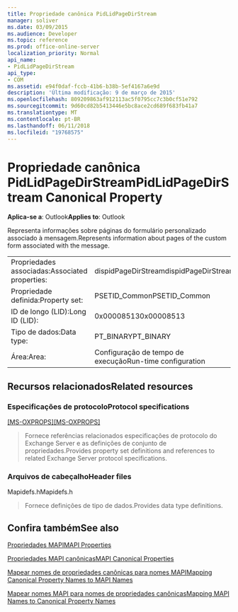 ```yaml
---
title: Propriedade canônica PidLidPageDirStream
manager: soliver
ms.date: 03/09/2015
ms.audience: Developer
ms.topic: reference
ms.prod: office-online-server
localization_priority: Normal
api_name:
- PidLidPageDirStream
api_type:
- COM
ms.assetid: e94f0daf-fccb-41b6-b38b-5ef4167a6e9d
description: 'Última modificação: 9 de março de 2015'
ms.openlocfilehash: 809209863af912113ac5f0795cc7c3b0cf51e792
ms.sourcegitcommit: 9d60cd82b5413446e5bc8ace2cd689f683fb41a7
ms.translationtype: MT
ms.contentlocale: pt-BR
ms.lasthandoff: 06/11/2018
ms.locfileid: "19768575"
---
```

# <a name="pidlidpagedirstream-canonical-property"></a><span data-ttu-id="1cf70-103">Propriedade canônica PidLidPageDirStream</span><span class="sxs-lookup"><span data-stu-id="1cf70-103">PidLidPageDirStream Canonical Property</span></span>

  
  
<span data-ttu-id="1cf70-104">**Aplica-se a**: Outlook</span><span class="sxs-lookup"><span data-stu-id="1cf70-104">**Applies to**: Outlook</span></span> 
  
<span data-ttu-id="1cf70-105">Representa informações sobre páginas do formulário personalizado associado à mensagem.</span><span class="sxs-lookup"><span data-stu-id="1cf70-105">Represents information about pages of the custom form associated with the message.</span></span>
  
|||
|:-----|:-----|
|<span data-ttu-id="1cf70-106">Propriedades associadas:</span><span class="sxs-lookup"><span data-stu-id="1cf70-106">Associated properties:</span></span>  <br/> |<span data-ttu-id="1cf70-107">dispidPageDirStream</span><span class="sxs-lookup"><span data-stu-id="1cf70-107">dispidPageDirStream</span></span>  <br/> |
|<span data-ttu-id="1cf70-108">Propriedade definida:</span><span class="sxs-lookup"><span data-stu-id="1cf70-108">Property set:</span></span>  <br/> |<span data-ttu-id="1cf70-109">PSETID_Common</span><span class="sxs-lookup"><span data-stu-id="1cf70-109">PSETID_Common</span></span>  <br/> |
|<span data-ttu-id="1cf70-110">ID de longo (LID):</span><span class="sxs-lookup"><span data-stu-id="1cf70-110">Long ID (LID):</span></span>  <br/> |<span data-ttu-id="1cf70-111">0x00008513</span><span class="sxs-lookup"><span data-stu-id="1cf70-111">0x00008513</span></span>  <br/> |
|<span data-ttu-id="1cf70-112">Tipo de dados:</span><span class="sxs-lookup"><span data-stu-id="1cf70-112">Data type:</span></span>  <br/> |<span data-ttu-id="1cf70-113">PT_BINARY</span><span class="sxs-lookup"><span data-stu-id="1cf70-113">PT_BINARY</span></span>  <br/> |
|<span data-ttu-id="1cf70-114">Área:</span><span class="sxs-lookup"><span data-stu-id="1cf70-114">Area:</span></span>  <br/> |<span data-ttu-id="1cf70-115">Configuração de tempo de execução</span><span class="sxs-lookup"><span data-stu-id="1cf70-115">Run-time configuration</span></span>  <br/> |
   
## <a name="related-resources"></a><span data-ttu-id="1cf70-116">Recursos relacionados</span><span class="sxs-lookup"><span data-stu-id="1cf70-116">Related resources</span></span>

### <a name="protocol-specifications"></a><span data-ttu-id="1cf70-117">Especificações de protocolo</span><span class="sxs-lookup"><span data-stu-id="1cf70-117">Protocol specifications</span></span>

<span data-ttu-id="1cf70-118">[[MS-OXPROPS]](http://msdn.microsoft.com/library/f6ab1613-aefe-447d-a49c-18217230b148%28Office.15%29.aspx)</span><span class="sxs-lookup"><span data-stu-id="1cf70-118">[[MS-OXPROPS]](http://msdn.microsoft.com/library/f6ab1613-aefe-447d-a49c-18217230b148%28Office.15%29.aspx)</span></span>
  
> <span data-ttu-id="1cf70-119">Fornece referências relacionados especificações de protocolo do Exchange Server e as definições de conjunto de propriedades.</span><span class="sxs-lookup"><span data-stu-id="1cf70-119">Provides property set definitions and references to related Exchange Server protocol specifications.</span></span>
    
### <a name="header-files"></a><span data-ttu-id="1cf70-120">Arquivos de cabeçalho</span><span class="sxs-lookup"><span data-stu-id="1cf70-120">Header files</span></span>

<span data-ttu-id="1cf70-121">Mapidefs.h</span><span class="sxs-lookup"><span data-stu-id="1cf70-121">Mapidefs.h</span></span>
  
> <span data-ttu-id="1cf70-122">Fornece definições de tipo de dados.</span><span class="sxs-lookup"><span data-stu-id="1cf70-122">Provides data type definitions.</span></span>
    
## <a name="see-also"></a><span data-ttu-id="1cf70-123">Confira também</span><span class="sxs-lookup"><span data-stu-id="1cf70-123">See also</span></span>



[<span data-ttu-id="1cf70-124">Propriedades MAPI</span><span class="sxs-lookup"><span data-stu-id="1cf70-124">MAPI Properties</span></span>](mapi-properties.md)
  
[<span data-ttu-id="1cf70-125">Propriedades MAPI canônicas</span><span class="sxs-lookup"><span data-stu-id="1cf70-125">MAPI Canonical Properties</span></span>](mapi-canonical-properties.md)
  
[<span data-ttu-id="1cf70-126">Mapear nomes de propriedades canônicas para nomes MAPI</span><span class="sxs-lookup"><span data-stu-id="1cf70-126">Mapping Canonical Property Names to MAPI Names</span></span>](mapping-canonical-property-names-to-mapi-names.md)
  
[<span data-ttu-id="1cf70-127">Mapear nomes MAPI para nomes de propriedades canônicas</span><span class="sxs-lookup"><span data-stu-id="1cf70-127">Mapping MAPI Names to Canonical Property Names</span></span>](mapping-mapi-names-to-canonical-property-names.md)

